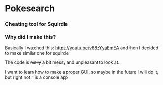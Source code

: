 # Pokesearch
### Cheating tool for Squirdle

### Why did I make this? 
Basically I watched this: https://youtu.be/v68zYyaEmEA and then I decided to make similar one for squirdle

The code is ~~really~~ a bit messy and unpleasant to look at.

I want to learn how to make a proper GUI, so maybe in the future I will do it, but right not it is a console app
